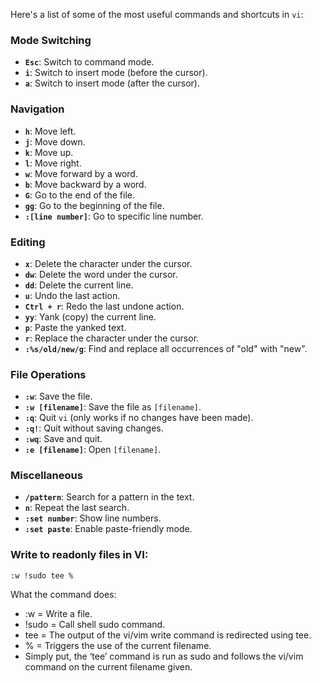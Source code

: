Here's a list of some of the most useful commands and shortcuts in `vi`:

### Mode Switching
- **`Esc`**: Switch to command mode.
- **`i`**: Switch to insert mode (before the cursor).
- **`a`**: Switch to insert mode (after the cursor).

### Navigation
- **`h`**: Move left.
- **`j`**: Move down.
- **`k`**: Move up.
- **`l`**: Move right.
- **`w`**: Move forward by a word.
- **`b`**: Move backward by a word.
- **`G`**: Go to the end of the file.
- **`gg`**: Go to the beginning of the file.
- **`:[line number]`**: Go to specific line number.

### Editing
- **`x`**: Delete the character under the cursor.
- **`dw`**: Delete the word under the cursor.
- **`dd`**: Delete the current line.
- **`u`**: Undo the last action.
- **`Ctrl + r`**: Redo the last undone action.
- **`yy`**: Yank (copy) the current line.
- **`p`**: Paste the yanked text.
- **`r`**: Replace the character under the cursor.
- **`:%s/old/new/g`**: Find and replace all occurrences of "old" with "new".

### File Operations
- **`:w`**: Save the file.
- **`:w [filename]`**: Save the file as `[filename]`.
- **`:q`**: Quit `vi` (only works if no changes have been made).
- **`:q!`**: Quit without saving changes.
- **`:wq`**: Save and quit.
- **`:e [filename]`**: Open `[filename]`.

### Miscellaneous
- **`/pattern`**: Search for a pattern in the text.
- **`n`**: Repeat the last search.
- **`:set number`**: Show line numbers.
- **`:set paste`**: Enable paste-friendly mode.

### Write to readonly files in VI:

`:w !sudo tee %`

What the command does:
* :w = Write a file.
* !sudo = Call shell sudo command.
* tee = The output of the vi/vim write command is redirected using tee.
* % = Triggers the use of the current filename.
* Simply put, the ‘tee’ command is run as sudo and follows the vi/vim command on the current filename given.



